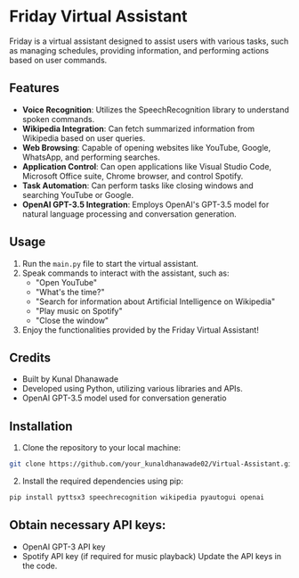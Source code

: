 # Friday Virtual Assistant

Friday is a virtual assistant designed to assist users with various tasks, such as managing schedules, providing information, and performing actions based on user commands.

## Features

- **Voice Recognition**: Utilizes the SpeechRecognition library to understand spoken commands.
- **Wikipedia Integration**: Can fetch summarized information from Wikipedia based on user queries.
- **Web Browsing**: Capable of opening websites like YouTube, Google, WhatsApp, and performing searches.
- **Application Control**: Can open applications like Visual Studio Code, Microsoft Office suite, Chrome browser, and control Spotify.
- **Task Automation**: Can perform tasks like closing windows and searching YouTube or Google.
- **OpenAI GPT-3.5 Integration**: Employs OpenAI's GPT-3.5 model for natural language processing and conversation generation.

## Usage

1. Run the `main.py` file to start the virtual assistant.
2. Speak commands to interact with the assistant, such as:
   - "Open YouTube"
   - "What's the time?"
   - "Search for information about Artificial Intelligence on Wikipedia"
   - "Play music on Spotify"
   - "Close the window"
3. Enjoy the functionalities provided by the Friday Virtual Assistant!

## Credits

- Built by Kunal Dhanawade
- Developed using Python, utilizing various libraries and APIs.
- OpenAI GPT-3.5 model used for conversation generatio

## Installation
1. Clone the repository to your local machine:

```bash
git clone https://github.com/your_kunaldhanawade02/Virtual-Assistant.git
```
2. Install the required dependencies using pip:
```bash
pip install pyttsx3 speechrecognition wikipedia pyautogui openai
```
## Obtain necessary API keys:

- OpenAI GPT-3 API key
- Spotify API key (if required for music playback)
Update the API keys in the code.
